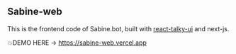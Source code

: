## Sabine-web

This is the frontend code of Sabine.bot, built with [react-talky-ui](https://github.com/Damianofds/react-talky-ui) and next-js.

💥DEMO HERE -> https://sabine-web.vercel.app
